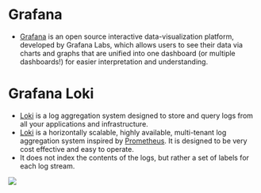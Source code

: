 # Grafana
- [Grafana](https://grafana.com/) is an open source interactive data-visualization platform, developed by Grafana Labs, which allows users to see their data via charts and graphs that are unified into one dashboard (or multiple dashboards!) for easier interpretation and understanding.

# Grafana Loki
- [Loki](https://grafana.com/oss/loki/) is a log aggregation system designed to store and query logs from all your applications and infrastructure.
- [Loki](https://grafana.com/oss/loki/) is a horizontally scalable, highly available, multi-tenant log aggregation system inspired by [Prometheus](Prometheus.md). It is designed to be very cost effective and easy to operate. 
- It does not index the contents of the logs, but rather a set of labels for each log stream.

![](https://grafana.com/static/img/logs/loki-tabs-with-console.svg)
